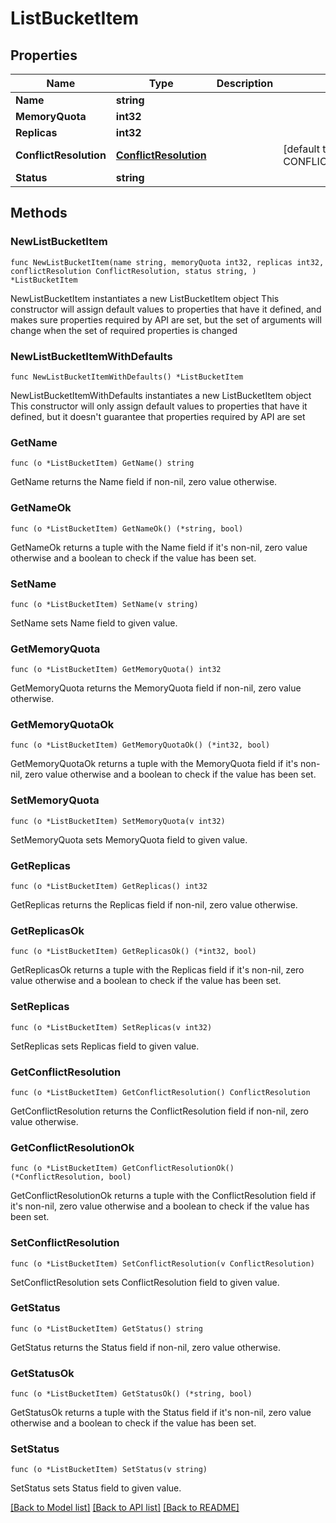 # ListBucketItem

## Properties

Name | Type | Description | Notes
------------ | ------------- | ------------- | -------------
**Name** | **string** |  | 
**MemoryQuota** | **int32** |  | 
**Replicas** | **int32** |  | 
**ConflictResolution** | [**ConflictResolution**](ConflictResolution.md) |  | [default to CONFLICTRESOLUTION_SEQNO]
**Status** | **string** |  | 

## Methods

### NewListBucketItem

`func NewListBucketItem(name string, memoryQuota int32, replicas int32, conflictResolution ConflictResolution, status string, ) *ListBucketItem`

NewListBucketItem instantiates a new ListBucketItem object
This constructor will assign default values to properties that have it defined,
and makes sure properties required by API are set, but the set of arguments
will change when the set of required properties is changed

### NewListBucketItemWithDefaults

`func NewListBucketItemWithDefaults() *ListBucketItem`

NewListBucketItemWithDefaults instantiates a new ListBucketItem object
This constructor will only assign default values to properties that have it defined,
but it doesn't guarantee that properties required by API are set

### GetName

`func (o *ListBucketItem) GetName() string`

GetName returns the Name field if non-nil, zero value otherwise.

### GetNameOk

`func (o *ListBucketItem) GetNameOk() (*string, bool)`

GetNameOk returns a tuple with the Name field if it's non-nil, zero value otherwise
and a boolean to check if the value has been set.

### SetName

`func (o *ListBucketItem) SetName(v string)`

SetName sets Name field to given value.


### GetMemoryQuota

`func (o *ListBucketItem) GetMemoryQuota() int32`

GetMemoryQuota returns the MemoryQuota field if non-nil, zero value otherwise.

### GetMemoryQuotaOk

`func (o *ListBucketItem) GetMemoryQuotaOk() (*int32, bool)`

GetMemoryQuotaOk returns a tuple with the MemoryQuota field if it's non-nil, zero value otherwise
and a boolean to check if the value has been set.

### SetMemoryQuota

`func (o *ListBucketItem) SetMemoryQuota(v int32)`

SetMemoryQuota sets MemoryQuota field to given value.


### GetReplicas

`func (o *ListBucketItem) GetReplicas() int32`

GetReplicas returns the Replicas field if non-nil, zero value otherwise.

### GetReplicasOk

`func (o *ListBucketItem) GetReplicasOk() (*int32, bool)`

GetReplicasOk returns a tuple with the Replicas field if it's non-nil, zero value otherwise
and a boolean to check if the value has been set.

### SetReplicas

`func (o *ListBucketItem) SetReplicas(v int32)`

SetReplicas sets Replicas field to given value.


### GetConflictResolution

`func (o *ListBucketItem) GetConflictResolution() ConflictResolution`

GetConflictResolution returns the ConflictResolution field if non-nil, zero value otherwise.

### GetConflictResolutionOk

`func (o *ListBucketItem) GetConflictResolutionOk() (*ConflictResolution, bool)`

GetConflictResolutionOk returns a tuple with the ConflictResolution field if it's non-nil, zero value otherwise
and a boolean to check if the value has been set.

### SetConflictResolution

`func (o *ListBucketItem) SetConflictResolution(v ConflictResolution)`

SetConflictResolution sets ConflictResolution field to given value.


### GetStatus

`func (o *ListBucketItem) GetStatus() string`

GetStatus returns the Status field if non-nil, zero value otherwise.

### GetStatusOk

`func (o *ListBucketItem) GetStatusOk() (*string, bool)`

GetStatusOk returns a tuple with the Status field if it's non-nil, zero value otherwise
and a boolean to check if the value has been set.

### SetStatus

`func (o *ListBucketItem) SetStatus(v string)`

SetStatus sets Status field to given value.



[[Back to Model list]](../README.md#documentation-for-models) [[Back to API list]](../README.md#documentation-for-api-endpoints) [[Back to README]](../README.md)


